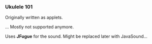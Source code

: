 ### Ukulele 101
Originally written as applets.

... Mostly not supported anymore.

Uses **JFugue** for the sound. Might be replaced later with JavaSound...

